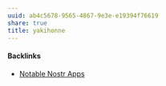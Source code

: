 ```yaml
---
uuid: ab4c5678-9565-4867-9e3e-e19394f76619
share: true
title: yakihonne
---
```

#### Backlinks

* [Notable Nostr Apps](/f5a7d558-219b-4d37-9e18-28f749488612)